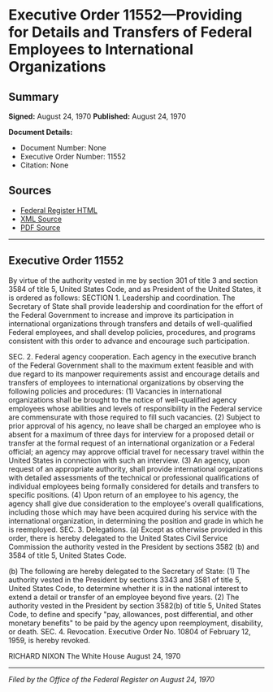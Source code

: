 # Executive Order 11552—Providing for Details and Transfers of Federal Employees to International Organizations

## Summary

**Signed:** August 24, 1970
**Published:** August 24, 1970

**Document Details:**
- Document Number: None
- Executive Order Number: 11552
- Citation: None

## Sources
- [Federal Register HTML](https://www.presidency.ucsb.edu/documents/executive-order-11552-providing-for-details-and-transfers-federal-employees-international)
- [XML Source](None)
- [PDF Source](None)

---

## Executive Order 11552

By virtue of the authority vested in me by section 301 of title 3 and section 3584 of title 5, United States Code, and as President of the United States, it is ordered as follows:
SECTION 1. Leadership and coordination. The Secretary of State shall provide leadership and coordination for the effort of the Federal Government to increase and improve its participation in international organizations through transfers and details of well-qualified Federal employees, and shall develop policies, procedures, and programs consistent with this order to advance and encourage such participation.

SEC. 2. Federal agency cooperation. Each agency in the executive branch of the Federal Government shall to the maximum extent feasible and with due regard to its manpower requirements assist and encourage details and transfers of employees to international organizations by observing the following policies and procedures:
    (1) Vacancies in international organizations shall be brought to the notice of well-qualified agency employees whose abilities and levels of responsibility in the Federal service are commensurate with those required to fill such vacancies.
    (2) Subject to prior approval of his agency, no leave shall be charged an employee who is absent for a maximum of three days for interview for a proposed detail or transfer at the formal request of an international organization or a Federal official; an agency may approve official travel for necessary travel within the United States in connection with such an interview.
    (3) An agency, upon request of an appropriate authority, shall provide international organizations with detailed assessments of the technical or professional qualifications of individual employees being formally considered for details and transfers to specific positions.
    (4) Upon return of an employee to his agency, the agency shall give due consideration to the employee's overall qualifications, including those which may have been acquired during his service with the international organization, in determining the position and grade in which he is reemployed.
SEC. 3. Delegations. (a) Except as otherwise provided in this order, there is hereby delegated to the United States Civil Service Commission the authority vested in the President by sections 3582 (b) and 3584 of title 5, United States Code.

(b) The following are hereby delegated to the Secretary of State:
    (1) The authority vested in the President by sections 3343 and 3581 of title 5, United States Code, to determine whether it is in the national interest to extend a detail or transfer of an employee beyond five years.
    (2) The authority vested in the President by section 3582(b) of title 5, United States Code, to define and specify "pay, allowances, post differential, and other monetary benefits" to be paid by the agency upon reemployment, disability, or death.
SEC. 4. Revocation. Executive Order No. 10804 of February 12, 1959, is hereby revoked.

RICHARD NIXON
The White House
August 24, 1970

---

*Filed by the Office of the Federal Register on August 24, 1970*
